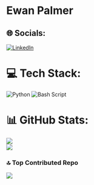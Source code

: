 <h1 align="left">Ewan Palmer</h1>


## 🌐 Socials:
[![LinkedIn](https://img.shields.io/badge/LinkedIn-%230077B5.svg?logo=linkedin&logoColor=white)](https://linkedin.com/in/ewanpalmervfx) 


# 💻 Tech Stack:
![Python](https://img.shields.io/badge/python-3670A0?style=for-the-badge&logo=python&logoColor=ffdd54) ![Bash Script](https://img.shields.io/badge/bash_script-%23121011.svg?style=for-the-badge&logo=gnu-bash&logoColor=white)


# 📊 GitHub Stats:
![](https://github-readme-streak-stats.herokuapp.com/?user=ewanpalmertd&theme=gruvbox&hide_border=false)<br/>
![](https://github-readme-stats.vercel.app/api/top-langs/?username=ewanpalmertd&theme=gruvbox&hide_border=false&include_all_commits=true&count_private=false&layout=compact)

### 🔝 Top Contributed Repo
![](https://github-contributor-stats.vercel.app/api?username=ewanpalmertd&limit=5&theme=gruvbox&combine_all_yearly_contributions=true)

<!-- Proudly created with GPRM ( https://gprm.itsvg.in ) -->
